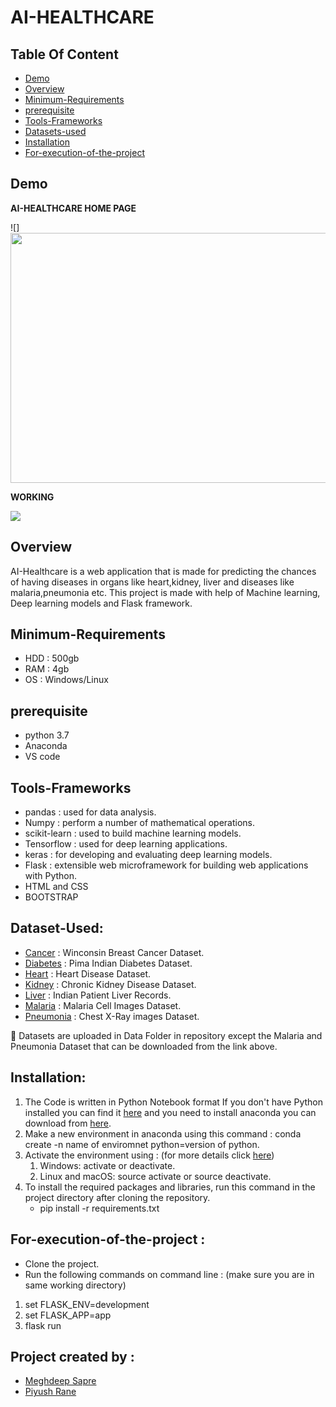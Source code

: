 # AI-HEALTHCARE

## Table Of Content
   * [Demo](#Demo)
      <a name="Demo"></a>
   * [Overview](#Overview)
      <a name="Overview"></a>
   * [Minimum-Requirements](#Minimum-Requirements)
      <a name="Minimum-Requirements"></a>
   * [prerequisite](#prerequisite)
      <a name="prerequisite"></a>
   * [Tools-Frameworks ](#Tools-Frameworks)
      <a name="Tools-Frameworks"></a>
   * [Datasets-used](#Datasets-used)
      <a name="Datasets-used"></a>
   * [Installation](#Installation)
      <a name="Installation"></a>
   * [For-execution-of-the-project](#For-execution-of-the-project)
      <a name="For-execution-of-the-project"></a>
          
## Demo
 **AI-HEALTHCARE HOME PAGE**

![]<img src="https://media.giphy.com/media/tkZEW9aTz1zoEluHti/giphy.gif" width="700" height="400">


**WORKING**

![](https://media.giphy.com/media/48XdD1XXzHDer0Zt8v/giphy.gif)

## Overview

AI-Healthcare is a web application that is made
for predicting the chances of having diseases in
organs like heart,kidney, liver and diseases like
malaria,pneumonia etc. This project is made with
help of Machine learning, Deep learning models
and Flask framework.

## Minimum-Requirements
* HDD : 500gb 
* RAM : 4gb
* OS  : Windows/Linux

## prerequisite
* python 3.7
* Anaconda
* VS code

## Tools-Frameworks 
* pandas : used for data analysis.
* Numpy  : perform a number of mathematical operations.
* scikit-learn : used to build machine learning models.
* Tensorflow : used for deep learning applications.
* keras : for developing and evaluating deep learning models.
* Flask : extensible web microframework for building web applications with Python.
* HTML and CSS
* BOOTSTRAP

## Dataset-Used:
* [Cancer](https://www.kaggle.com/uciml/breast-cancer-wisconsin-data "Cancer") : Winconsin Breast Cancer Dataset.
* [Diabetes](https://www.kaggle.com/uciml/pima-indians-diabetes-database "Diabetes") : Pima Indian Diabetes Dataset.
* [Heart](https://www.kaggle.com/ronitf/heart-disease-uci "Heart") : Heart Disease Dataset.
* [Kidney](https://www.kaggle.com/mansoordaku/ckdisease "Kidney") : Chronic Kidney Disease Dataset.
* [Liver](https://www.kaggle.com/uciml/indian-liver-patient-records "Liver") : Indian Patient Liver Records.
* [Malaria](https://www.kaggle.com/iarunava/cell-images-for-detecting-malaria "Malaria") : Malaria Cell Images Dataset.
* [Pneumonia](https://www.kaggle.com/paultimothymooney/chest-xray-pneumonia "Pneumonia") : Chest X-Ray images Dataset.

 :file_folder: Datasets are uploaded in Data Folder in repository except the Malaria and Pneumonia Dataset that can be downloaded from the link above.
 
 ## Installation:
 
1. The Code is written in Python Notebook format If you don't have Python installed you can find it [here](https://www.python.org/downloads/ "here") and you need to         install anaconda you can download from [here](https://docs.anaconda.com/anaconda/install/windows/ "here").
2. Make a new environment in anaconda using this command : conda create -n name of enviromnet python=version of python.
3. Activate the environment using : (for more details click [here](https://docs.conda.io/projects/conda/en/latest/user-guide/tasks/manage-environments.html "here"))
   1. Windows: activate or deactivate.
   2. Linux and macOS: source activate or source deactivate.
4. To install the required packages and libraries, run this command in the project directory after cloning the repository.
   * pip install -r requirements.txt

## For-execution-of-the-project :

* Clone the project.
* Run the following commands on command line : (make sure you are in same working directory)
1. set FLASK_ENV=development
2. set FLASK_APP=app
3. flask run

## Project created by :
* [Meghdeep Sapre](https://www.linkedin.com/in/meghdeepsapre97/ "Meghdeep Sapre")
* [Piyush Rane](https://www.linkedin.com/in/piyushrane/ "Piyush Rane")

